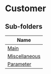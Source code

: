 
# Customer


## Sub-folders

|Name|
|---|
|[Main](Main/README.md)|
|[Miscellaneous](Miscellaneous/README.md)|
|[Parameter](Parameter/README.md)|



